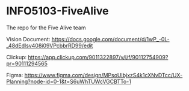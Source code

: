 # INFO5103-FiveAlive
The repo for the Five Alive team

Vision Document: https://docs.google.com/document/d/1wP_-0L-_48dEdlsv408i09VPcbbrRD99/edit


Clickup: https://app.clickup.com/9011322897/v/l/f/90112754909?pr=90111294565


Figma: https://www.figma.com/design/MPsoUIbjxzS4k1cXNvDTcc/UX-Planning?node-id=0-1&t=S6uWhTUWcVGCBTTo-1
